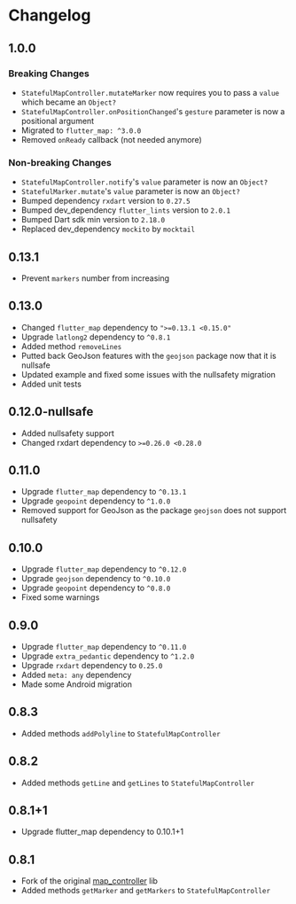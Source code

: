 # Changelog

## 1.0.0

### Breaking Changes

* `StatefulMapController.mutateMarker` now requires you to pass a `value` which became an `Object?`
* `StatefulMapController.onPositionChanged`'s `gesture` parameter is now a positional argument
* Migrated to `flutter_map: ^3.0.0`
* Removed `onReady` callback (not needed anymore)

### Non-breaking Changes

* `StatefulMapController.notify`'s `value` parameter is now an `Object?`
* `StatefulMarker.mutate`'s `value` parameter is now an `Object?`
* Bumped dependency `rxdart` version to `0.27.5`
* Bumped dev_dependency `flutter_lints` version to `2.0.1`
* Bumped Dart sdk min version to `2.18.0`
* Replaced dev_dependency `mockito` by `mocktail`

## 0.13.1

* Prevent `markers` number from increasing

## 0.13.0

* Changed `flutter_map` dependency to `">=0.13.1 <0.15.0"`
* Upgrade `latlong2` dependency to `^0.8.1`
* Added method `removeLines`
* Putted back GeoJson features with the `geojson` package now that it is nullsafe
* Updated example and fixed some issues with the nullsafety migration
* Added unit tests

## 0.12.0-nullsafe

* Added nullsafety support
* Changed rxdart dependency to `>=0.26.0 <0.28.0`

## 0.11.0

* Upgrade `flutter_map` dependency to `^0.13.1`
* Upgrade `geopoint` dependency to `^1.0.0`
* Removed support for GeoJson as the package `geojson` does not support nullsafety

## 0.10.0

* Upgrade `flutter_map` dependency to `^0.12.0`
* Upgrade `geojson` dependency to `^0.10.0`
* Upgrade `geopoint` dependency to `^0.8.0`
* Fixed some warnings

## 0.9.0

* Upgrade `flutter_map` dependency to `^0.11.0`
* Upgrade `extra_pedantic` dependency to `^1.2.0`
* Upgrade `rxdart` dependency to `0.25.0`
* Added `meta: any` dependency
* Made some Android migration

## 0.8.3

* Added methods `addPolyline` to `StatefulMapController`

## 0.8.2

* Added methods `getLine` and `getLines` to `StatefulMapController`

## 0.8.1+1

* Upgrade flutter_map dependency to 0.10.1+1

## 0.8.1

* Fork of the original [map_controller](https://pub.dev/packages/map_controller/versions/0.8.0) lib
* Added methods `getMarker` and `getMarkers` to `StatefulMapController`
